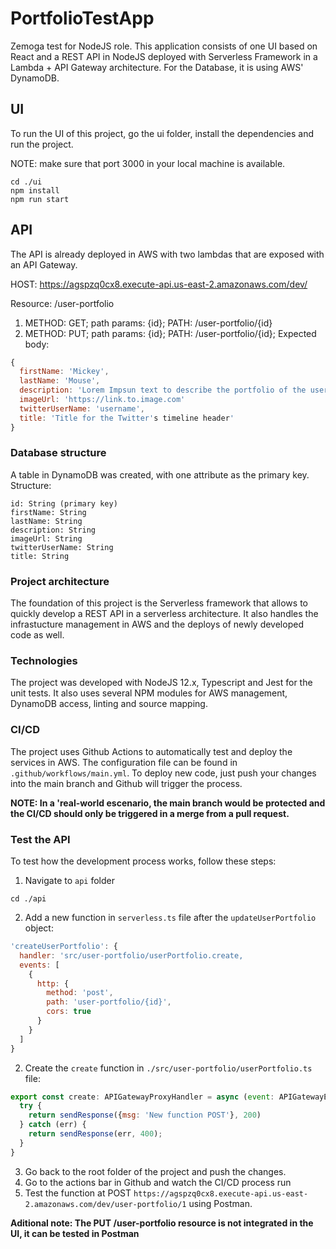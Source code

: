 # PortfolioTestApp

Zemoga test for NodeJS role. This application consists of one UI based on React and a REST API in NodeJS deployed with Serverless Framework in a Lambda + API Gateway architecture. For the Database, it is using AWS' DynamoDB.

## UI
To run the UI of this project, go the ui folder, install the dependencies and run the project.

NOTE: make sure that port 3000 in your local machine is available.

```batch
cd ./ui
npm install
npm run start
```

## API 
The API is already deployed in AWS with two lambdas that are exposed with an API Gateway.

HOST: https://agspzq0cx8.execute-api.us-east-2.amazonaws.com/dev/

Resource: /user-portfolio
1. METHOD: GET; path params: {id}; PATH: /user-portfolio/{id}
2. METHOD: PUT; path params: {id}; PATH: /user-portfolio/{id}; Expected body: 
```javascript
{
  firstName: 'Mickey',
  lastName: 'Mouse',
  description: 'Lorem Impsun text to describe the portfolio of the user',
  imageUrl: 'https://link.to.image.com'
  twitterUserName: 'username',
  title: 'Title for the Twitter's timeline header'
}
```
### Database structure
A table in DynamoDB was created, with one attribute as the primary key. Structure:
```
id: String (primary key)
firstName: String
lastName: String
description: String
imageUrl: String
twitterUserName: String
title: String
```

### Project architecture
The foundation of this project is the Serverless framework that allows to quickly develop a REST API in a serverless architecture. It also handles the infrastucture management in AWS and the deploys of newly developed code as well.

### Technologies
The project was developed with NodeJS 12.x, Typescript and Jest for the unit tests. It also uses several NPM modules for AWS management, DynamoDB access, linting and source mapping.

### CI/CD
The project uses Github Actions to automatically test and deploy the services in AWS. The configuration file can be found in `.github/workflows/main.yml`. To deploy new code, just push your changes into the main branch and Github will trigger the process. 

**NOTE: In a 'real-world escenario, the main branch would be protected and the CI/CD should only be triggered in a merge from a pull request.**

### Test the API
To test how the development process works, follow these steps:
1. Navigate to `api` folder
  ```**batch**
  cd ./api
  ``` 
2. Add a new function in `serverless.ts` file after the `updateUserPortfolio` object:

  ```javascript
  'createUserPortfolio': {
    handler: 'src/user-portfolio/userPortfolio.create,
    events: [
      {
        http: {
          method: 'post',
          path: 'user-portfolio/{id}',
          cors: true
        }
      }
    ]
  }
  ```
2. Create the `create` function in `./src/user-portfolio/userPortfolio.ts` file:
  ```javascript
  export const create: APIGatewayProxyHandler = async (event: APIGatewayEvent, _context: Context) => {
    try {
      return sendResponse({msg: 'New function POST'}, 200)
    } catch (err) {
      return sendResponse(err, 400);
    }
  }
  ```
3. Go back to the root folder of the project and push the changes.
4. Go to the actions bar in Github and watch the CI/CD process run
5. Test the function at POST `https://agspzq0cx8.execute-api.us-east-2.amazonaws.com/dev/user-portfolio/1` using Postman.

**Aditional note: The PUT /user-portfolio resource is not integrated in the UI, it can be tested in Postman**



